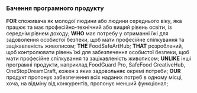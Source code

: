### Бачення програмного продукту
**FOR** споживача як молодої людини або людини середнього віку, яка працює та має професійно-технічний або вищий рівень освіти, із середнім рівнем доходу;
**WHO** має потребу у отриманні їжі для задоволення особистої безпеки, щоб мати професійне спілкування та зацікавленість живописом;
**THE** FoodSafeArtHub;
**THAT** розроблений, щоб контролювати рівень їжі для забезпечення особистої безпеки, щоб мати професійне спілкування та зацікавленість живописом;
**UNLIKE** інші програмні продукти, наприклад FoodGuard Pro, SafeFood CreativeHub, OneStopDreamCraft, кожен з яких задовольняє окремі потреби;
**OUR** продукт пропонує забезпечення всіх наданих потреб в одному місці, хоча, на відміну від конкурентів, пропонує менший функціонал;
